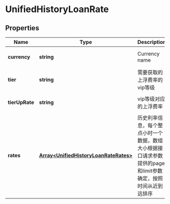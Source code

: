 # UnifiedHistoryLoanRate

## Properties

Name | Type | Description | Notes
------------ | ------------- | ------------- | -------------
**currency** | **string** | Currency name | [optional] [default to undefined]
**tier** | **string** | 需要获取的上浮费率的vip等级 | [optional] [default to undefined]
**tierUpRate** | **string** | vip等级对应的上浮费率 | [optional] [default to undefined]
**rates** | [**Array&lt;UnifiedHistoryLoanRateRates&gt;**](UnifiedHistoryLoanRateRates.md) | 历史利率信息，每个整点小时一个数据，数组大小根据接口请求参数提供的page和limit参数确定，按照时间从近到远排序 | [optional] [default to undefined]

